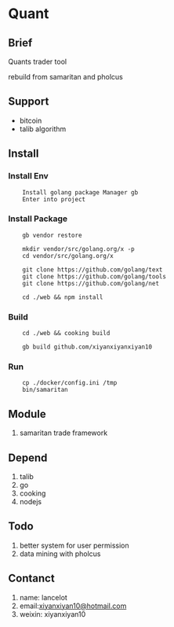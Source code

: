 # Quant

## Brief

Quants trader tool

rebuild from samaritan and pholcus

## Support

- bitcoin
- talib algorithm


## Install

### Install Env

```
    Install golang package Manager gb
    Enter into project
```

### Install Package

```
    gb vendor restore
```

```
    mkdir vendor/src/golang.org/x -p
    cd vendor/src/golang.org/x
    
    git clone https://github.com/golang/text
    git clone https://github.com/golang/tools
    git clone https://github.com/golang/net
    
    cd ./web && npm install
```

### Build


```
    cd ./web && cooking build
```

```
    gb build github.com/xiyanxiyanxiyan10    

```

### Run

```
    cp ./docker/config.ini /tmp
    bin/samaritan
```

## Module
 
1. samaritan  trade framework


## Depend

1. talib
2. go 
3. cooking
4. nodejs

## Todo

1. better system for user permission
2. data mining with pholcus

## Contanct

1. name: lancelot
2. email:xiyanxiyan10@hotmail.com
3. weixin: xiyanxiyan10

